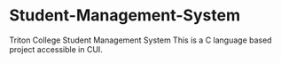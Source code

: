 # Student-Management-System
Triton College Student Management System
This is a C language based project accessible in CUI.
